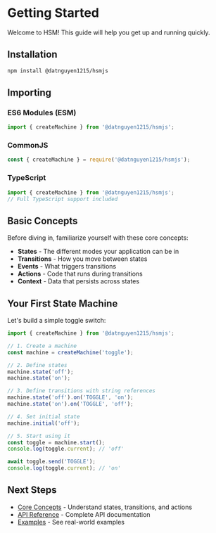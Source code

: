 # Getting Started

Welcome to HSM! This guide will help you get up and running quickly.

## Installation

```bash
npm install @datnguyen1215/hsmjs
```

## Importing

### ES6 Modules (ESM)

```javascript
import { createMachine } from '@datnguyen1215/hsmjs';
```

### CommonJS

```javascript
const { createMachine } = require('@datnguyen1215/hsmjs');
```

### TypeScript

```typescript
import { createMachine } from '@datnguyen1215/hsmjs';
// Full TypeScript support included
```

## Basic Concepts

Before diving in, familiarize yourself with these core concepts:

- **States** - The different modes your application can be in
- **Transitions** - How you move between states
- **Events** - What triggers transitions
- **Actions** - Code that runs during transitions
- **Context** - Data that persists across states

## Your First State Machine

Let's build a simple toggle switch:

```javascript
import { createMachine } from '@datnguyen1215/hsmjs';

// 1. Create a machine
const machine = createMachine('toggle');

// 2. Define states
machine.state('off');
machine.state('on');

// 3. Define transitions with string references
machine.state('off').on('TOGGLE', 'on');
machine.state('on').on('TOGGLE', 'off');

// 4. Set initial state
machine.initial('off');

// 5. Start using it
const toggle = machine.start();
console.log(toggle.current); // 'off'

await toggle.send('TOGGLE');
console.log(toggle.current); // 'on'
```

## Next Steps

- [Core Concepts](./concepts.md) - Understand states, transitions, and actions
- [API Reference](./api.md) - Complete API documentation
- [Examples](./examples/) - See real-world examples
